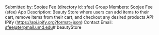 Submitted by: Soojee Fee (directory id: sfee)
Group Members: Soojee Fee (sfee)
App Description: Beauty Store where users can add items to their cart, remove items from their cart, and checkout any desired products
API: IPify (https://api.ipify.org?format=json)
Contact Email: sfee@terpmail.umd.edu# beautyStore
